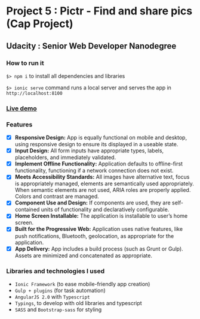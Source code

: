 # Project 5 : Pictr - Find and share pics (Cap Project)
## Udacity : Senior Web Developer Nanodegree

### How to run it
`$> npm i` to install all dependencies and libraries

`$> ionic serve` command runs a local server and serves the app in `http://localhost:8100`

### [Live demo](https://sheniff.github.io/Udacity-SWDN-P5-Pictr)

### Features
- [x] **Responsive Design:** App is equally functional on mobile and desktop, using responsive design to ensure its displayed in a useable state.
- [x] **Input Design:** All form inputs have appropriate types, labels, placeholders, and immediately validated.
- [x] **Implement Offline Functionality:** Application defaults to offline-first functionality, functioning if a network connection does not exist.
- [x] **Meets Accessibility Standards:** All images have alternative text, focus is appropriately managed, elements are semantically used appropriately. When semantic elements are not used, ARIA roles are properly applied. Colors and contrast are managed.
- [x] **Component Use and Design:** If components are used, they are self-contained units of functionality and declaratively configurable.
- [x] **Home Screen Installable:** The application is installable to user’s home screen.
- [x] **Built for the Progressive Web:** Application uses native features, like push notifications, Bluetooth, geolocation, as appropriate for the application.
- [x] **App Delivery:** App includes a build process (such as Grunt or Gulp). Assets are minimized and concatenated as appropriate.

### Libraries and technologies I used
* `Ionic Framework` (to ease mobile-friendly app creation)
* `Gulp + plugins` (for task automation)
* `AngularJS 2.0` with `Typescript`
* `Typings`, to develop with old libraries and typescript
* `SASS` and `Bootstrap-sass` for styling
